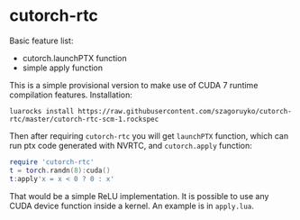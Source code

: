 # cutorch-rtc

Basic feature list:

 * cutorch.launchPTX function
 * simple apply function

This is a simple provisional version to make use of CUDA 7 runtime compilation features.
Installation:
```
luarocks install https://raw.githubusercontent.com/szagoruyko/cutorch-rtc/master/cutorch-rtc-scm-1.rockspec
```
Then after requiring ```cutorch-rtc``` you will get ```launchPTX``` function, which can run ptx code generated with NVRTC, and ```cutorch.apply``` function:
```lua
require 'cutorch-rtc'
t = torch.randn(8):cuda()
t:apply'x = x < 0 ? 0 : x'
```
That would be a simple ReLU implementation. It is possible to use any CUDA device function inside a kernel. An example is in ```apply.lua```.

